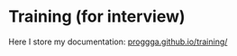 # Training (for interview)

Here I store my documentation: [proggga.github.io/training/](https://proggga.github.io/training/)